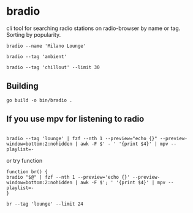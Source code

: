# bradio

cli tool for searching radio stations on radio-browser by name or tag. Sorting by popularity.

```
bradio --name 'Milano Lounge'

bradio --tag 'ambient'

bradio --tag 'chillout' --limit 30

```
## Building

```
go build -o bin/bradio .

```


## If you use mpv for listening to radio

```

bradio --tag 'lounge' | fzf --nth 1 --preview="echo {}" --preview-window=bottom:2:nohidden | awk -F $' - ' '{print $4}' | mpv --playlist=-

```

or try function

```
function br() { 
bradio "$@" | fzf --nth 1 --preview='echo {}' --preview-window=bottom:2:nohidden | awk -F $'; ' '{print $4}' | mpv --playlist=- 
}

br --tag 'lounge' --limit 24

```
